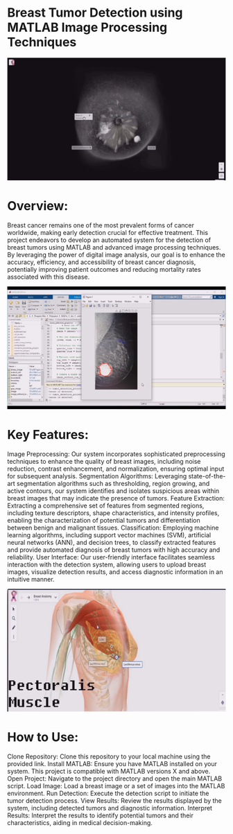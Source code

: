 # Breast Tumor Detection using MATLAB Image Processing Techniques

![1](https://github.com/mohamedaymankills/Breast-tumor-Detection-using-Matlab-/blob/main/images/all.jpg)
# Overview:
Breast cancer remains one of the most prevalent forms of cancer worldwide, making early detection crucial for effective treatment.
This project endeavors to develop an automated system for the detection of breast tumors using MATLAB and advanced image processing techniques. 
By leveraging the power of digital image analysis, our goal is to enhance the accuracy, efficiency, and accessibility of breast cancer diagnosis,
potentially improving patient outcomes and reducing mortality rates associated with this disease.

![2](https://github.com/mohamedaymankills/Breast-tumor-Detection-using-Matlab-/blob/main/images/1.jpg)
# Key Features:
Image Preprocessing: Our system incorporates sophisticated preprocessing techniques to enhance the quality of breast images, including noise reduction, contrast enhancement, and normalization, ensuring optimal input for subsequent analysis.
Segmentation Algorithms: Leveraging state-of-the-art segmentation algorithms such as thresholding, region growing, and active contours, our system identifies and isolates suspicious areas within breast images that may indicate the presence of tumors.
Feature Extraction: Extracting a comprehensive set of features from segmented regions, including texture descriptors, shape characteristics, and intensity profiles, enabling the characterization of potential tumors and differentiation between benign and malignant tissues.
Classification: Employing machine learning algorithms, including support vector machines (SVM), artificial neural networks (ANN), and decision trees, to classify extracted features and provide automated diagnosis of breast tumors with high accuracy and reliability.
User Interface: Our user-friendly interface facilitates seamless interaction with the detection system, allowing users to upload breast images, visualize detection results, 
and access diagnostic information in an intuitive manner.

![3](https://github.com/mohamedaymankills/Breast-tumor-Detection-using-Matlab-/blob/main/2.jpg)
# How to Use:
Clone Repository: Clone this repository to your local machine using the provided link.
Install MATLAB: Ensure you have MATLAB installed on your system. This project is compatible with MATLAB versions X and above.
Open Project: Navigate to the project directory and open the main MATLAB script.
Load Image: Load a breast image or a set of images into the MATLAB environment.
Run Detection: Execute the detection script to initiate the tumor detection process.
View Results: Review the results displayed by the system, including detected tumors and diagnostic information.
Interpret Results: Interpret the results to identify potential tumors and their characteristics, aiding in medical decision-making.


